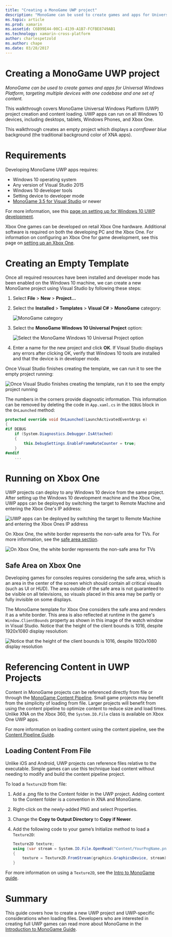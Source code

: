 ```yaml
---
title: "Creating a MonoGame UWP project"
description: "MonoGame can be used to create games and apps for Universal Windows Platform, targeting multiple devices with one codebase and one set of content."
ms.topic: article
ms.prod: xamarin
ms.assetid: C6B99E44-00C1-4139-A1B7-FCFBE8749AB1
ms.technology: xamarin-cross-platform
author: charlespetzold
ms.author: chape
ms.date: 03/28/2017
---
```


# Creating a MonoGame UWP project

_MonoGame can be used to create games and apps for Universal Windows Platform, targeting multiple devices with one codebase and one set of content._

This walkthrough covers MonoGame Universal Windows Platform (UWP) project creation and content loading. UWP apps can run on all Windows 10 devices, including desktops, tablets, Windows Phones, and Xbox One.

This walkthrough creates an empty project which displays a *cornflower blue* background (the traditional background color of XNA apps).


# Requirements

Developing MonoGame UWP apps requires:

 - Windows 10 operating system
 - Any version of Visual Studio 2015
 - Windows 10 developer tools
 - Setting device to developer mode
- [MonoGame 3.5 for Visual Studio](http://www.monogame.net/2016/03/17/monogame-3-5/) or newer

For more information, see this [page on setting up for Windows 10 UWP development](https://msdn.microsoft.com/en-us/windows/uwp/get-started/get-set-up).

Xbox One games can be developed on retail Xbox One hardware. Additional software is required on both the developing PC and the Xbox One. For information on configuring an Xbox One for game development, see this page on [setting up an Xbox One](https://msdn.microsoft.com/en-us/windows/uwp/xbox-apps/index).


# Creating an Empty Template

Once all required resources have been installed and developer mode has been enabled on the Windows 10 machine, we can create a new MonoGame project using Visual Studio by following these steps:

1. Select **File** > **New** > **Project...**
1. Select the **Installed** > **Templates** > **Visual C#** > **MonoGame** category: 

    ![](uwp-images/image1.png "MonoGame category")

1. Select the **MonoGame Windows 10 Universal Project** option: 

    ![](uwp-images/image2.png "Select the MonoGame Windows 10 Universal Project option")

1. Enter a name for the new project and click **OK**.
If Visual Studio displays any errors after clicking OK, verify that Windows 10 tools are installed and that the device is in developer mode. 

Once Visual Studio finishes creating the template, we can run it to see the empty project running:

![](uwp-images/image3.png "Once Visual Studio finishes creating the template, run it to see the empty project running")

The numbers in the corners provide diagnostic information. This information can be removed  by deleting the code in `App.xaml.cs` in the `DEBUG` block in the `OnLaunched` method:


```csharp
protected override void OnLaunched(LaunchActivatedEventArgs e)
{
#if DEBUG
    if (System.Diagnostics.Debugger.IsAttached)
    {
        this.DebugSettings.EnableFrameRateCounter = true;
    }
#endif
    ...
```

# Running on Xbox One

UWP projects can deploy to any Windows 10 device from the same project. After setting up the Windows 10 development machine and the Xbox One, UWP apps can be deployed by switching the target to Remote Machine and entering the Xbox One's IP address:

![](uwp-images/remote.png "UWP apps can be deployed by switching the target to Remote Machine and entering the Xbox Ones IP address")

On Xbox One, the white border represents the non-safe area for TVs. For more information, see the [safe area section](#Safe_Area_on_Xbox_One).

![](uwp-images/safearea.png "On Xbox One, the white border represents the non-safe area for TVs")

## Safe Area on Xbox One

Developing games for consoles requires considering the safe area, which is an area in the center of the screen which should contain all critical visuals (such as UI or HUD). The area outside of the safe area is not guaranteed to be visible on all televisions, so visuals placed in this area may be partly or fully invisible on some displays.

The MonoGame template for Xbox One considers the safe area and renders it as a white border. This area is also reflected at runtime in the game's `Window.ClientBounds` property as shown in this image of the watch window in Visual Studio. Notice that the height of the client bounds is 1016, despite 1920x1080 display resolution:

![](uwp-images/clientbounds.png "Notice that the height of the client bounds is 1016, despite 1920x1080 display resolution")


# Referencing Content in UWP Projects

Content in MonoGame projects can be referenced directly from file or through the [MonoGame Content Pipeline](~/graphics-games/cocossharp/content-pipeline/index.md). Small game projects may benefit from the simplicity of loading from file. Larger projects will benefit from using the content pipeline to optimize content to reduce size and load times. Unlike XNA on the Xbox 360, the `System.IO.File` class is available on Xbox One UWP apps.

For more information on loading content using the content pipeline, see the [Content Pipeline Guide](~/graphics-games/cocossharp/content-pipeline/index.md). 


## Loading Content From File

Unlike iOS and Android, UWP projects can reference files relative to the executable. Simple games can use this technique load content without needing to modify and build the content pipeline project.

To load a `Texture2D` from file:

1. Add a .png file to the Content folder in the UWP project. Adding content to the Content folder is a convention in XNA and MonoGame.
1. Right-click on the newly-added PNG and select Properties.
1. Change the **Copy to Output Directory** to **Copy if Newer**.
1. Add the following code to your game’s Initialize method to load a `Texture2D`:

	```csharp
	Texture2D texture;
	using (var stream = System.IO.File.OpenRead("Content/YourPngName.png"))
	{
	    texture = Texture2D.FromStream(graphics.GraphicsDevice, stream);
	}
	```

For more information on using a `Texture2D`, see the [Intro to MonoGame guide](~/graphics-games/monogame/introduction/index.md).


# Summary

This guide covers how to create a new UWP project and UWP-specific considerations when loading files. Developers who are interested in creating full UWP games can read more about MonoGame in the [Introduction to MonoGame Guide](~/graphics-games/monogame/introduction/index.md).